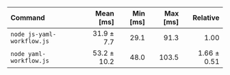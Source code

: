 | Command | Mean [ms] | Min [ms] | Max [ms] | Relative |
|:---|---:|---:|---:|---:|
| `node js-yaml-workflow.js` | 31.9 ± 7.7 | 29.1 | 91.3 | 1.00 |
| `node yaml-workflow.js` | 53.2 ± 10.2 | 48.0 | 103.5 | 1.66 ± 0.51 |
